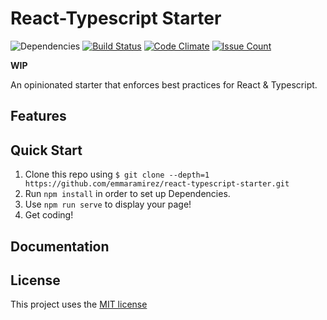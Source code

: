 # React-Typescript Starter

![Dependencies](https://david-dm.org/emmaramirez/react-typescript-starter.svg)
[![Build Status](https://travis-ci.org/EmmaRamirez/react-typescript-starter.svg?branch=master)](https://travis-ci.org/EmmaRamirez/react-typescript-starter)
[![Code Climate](https://codeclimate.com/github/EmmaRamirez/react-typescript-starter/badges/gpa.svg)](https://codeclimate.com/github/EmmaRamirez/react-typescript-starter)
[![Issue Count](https://codeclimate.com/github/EmmaRamirez/react-typescript-starter/badges/issue_count.svg)](https://codeclimate.com/github/EmmaRamirez/react-typescript-starter)

**WIP**

An opinionated starter that enforces best practices for React & Typescript.

## Features

## Quick Start
1. Clone this repo using `$ git clone --depth=1 https://github.com/emmaramirez/react-typescript-starter.git`
2. Run `npm install` in order to set up Dependencies.
3. Use `npm run serve` to display your page!
4. Get coding!

## Documentation

## License

This project uses the [MIT license](/LICENSE.md)

